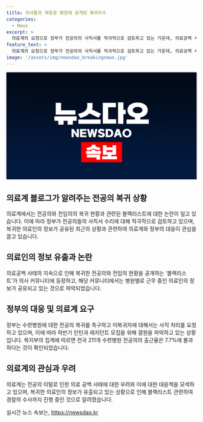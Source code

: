 ```yaml
---
title: 의사들의 재등장 병원에 공개된 복귀자수
categories:
  - News
excerpt: >
  의료계의 요청으로 정부가 전공의의 사직서를 적극적으로 검토하고 있는 가운데, 의료공백 사태로 복귀한 전공의와 전임의들의 신원 정보를 공개하는 블랙리스트가 의사 커뮤니티에 나타났다. 이로 인해 경찰의 수사 대상이 될 가능성이 높아졌으며, 정부는 복귀와 사직하는 전공의를 분류하여 처리할 계획이다. 이에 대한 관련된 내용은 의료계와 정부 간의 갈등이 계속되고 있음을 보여주며, 이에 대한 사회적인 관심과 우려가 커지고 있다.
feature_text: >
  의료계의 요청으로 정부가 전공의의 사직서를 적극적으로 검토하고 있는 가운데, 의료공백 사태로 복귀한 전공의와 전임의들의 신원 정보를 공개하는 블랙리스트가 의사 커뮤니티에 나타났다. 이로 인해 경찰의 수사 대상이 될 가능성이 높아졌으며, 정부는 복귀와 사직하는 전공의를 분류하여 처리할 계획이다. 이에 대한 관련된 내용은 의료계와 정부 간의 갈등이 계속되고 있음을 보여주며, 이에 대한 사회적인 관심과 우려가 커지고 있다.
image: '/assets/img/newsdao_breakingnews.jpg'
---
```


<p><img src="/assets/img/newsdao_breakingnews.jpg" alt="firstkoreanews 속보" /></p>

<h2 data-ke-size="size26">의료계 블로그가 알려주는 전공의 복귀 상황</h2>

<p data-ke-size="size16">의료계에서는 전공의와 전임의의 복귀 현황과 관련된 블랙리스트에 대한 논란이 일고 있습니다. 이에 따라 정부가 전공의들의 사직서 수리에 대해 적극적으로 검토하고 있으며, 복귀한 의료인의 정보가 공유된 최근의 상황과 관련하여 의료계와 정부의 대응이 관심을 끌고 있습니다.</p>

<h2 data-ke-size="size24">의료인의 정보 유출과 논란</h2>

<p data-ke-size="size16">의료공백 사태의 지속으로 인해 복귀한 전공의와 전임의 현황을 공개하는 ‘블랙리스트’가 의사 커뮤니티에 등장하고, 해당 커뮤니티에서는 병원별로 근무 중인 의료인의 정보가 공유되고 있는 것으로 파악되었습니다.</p>

<h2 data-ke-size="size24">정부의 대응 및 의료계 요구</h2>

<p data-ke-size="size16">정부는 수련병원에 대한 전공의 복귀를 촉구하고 미복귀자에 대해서는 사직 처리를 요청하고 있으며, 이에 따라 하반기 인턴과 레지던트 모집을 위해 결원을 파악하고 있는 상황입니다. 복지부의 집계에 따르면 전국 211개 수련병원 전공의의 출근율은 7.7%에 불과하다는 것이 확인되었습니다.</p>

<h2 data-ke-size="size24">의료계의 관심과 우려</h2>

<p data-ke-size="size16">의료계는 전공의 이탈로 인한 의료 공백 사태에 대한 우려와 이에 대한 대응책을 모색하고 있으며, 복귀한 의료인의 정보가 유출되고 있는 상황으로 인해 블랙리스트 관련하여 경찰의 수사까지 진행 중인 것으로 알려졌습니다.</p>
실시간 뉴스 속보는, <a href="https://newsdao.kr" rel="dofollow">https://newsdao.kr</a>


